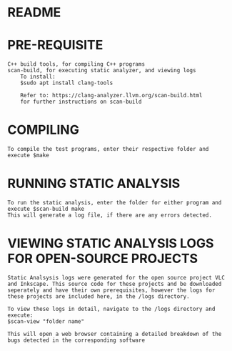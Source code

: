 # README

# PRE-REQUISITE
    C++ build tools, for compiling C++ programs
    scan-build, for executing static analyzer, and viewing logs
        To install:
        $sudo apt install clang-tools

        Refer to: https://clang-analyzer.llvm.org/scan-build.html
        for further instructions on scan-build

# COMPILING
    To compile the test programs, enter their respective folder and execute $make

# RUNNING STATIC ANALYSIS
    To run the static analysis, enter the folder for either program and execute $scan-build make
    This will generate a log file, if there are any errors detected.

# VIEWING STATIC ANALYSIS LOGS FOR OPEN-SOURCE PROJECTS
    Static Analsysis logs were generated for the open source project VLC and Inkscape. This source code for these projects and be downloaded seperately and have their own prerequisites, however the logs for these projects are included here, in the /logs directory. 

    To view these logs in detail, navigate to the /logs directory and execute:
    $scan-view "folder name"

    This will open a web browser containing a detailed breakdown of the bugs detected in the corresponding software